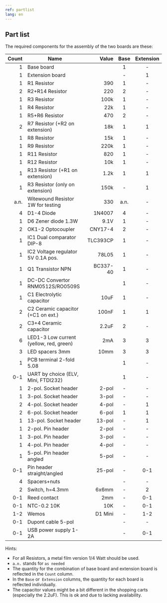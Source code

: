 ```yaml
---
ref: partlist
lang: en
---
```

## Part list

The required components for the assembly of the two boards are these:

| Count | Name                                    | Value    | Base | Extension |
|------:|-----------------------------------------|---------:|:----:|:---------:|
|     1 | Base board                              |          |    1 |         - |
|     1 | Extension board                         |          |    - |         1 |
|     1 | R1 Resistor                             |      390 |    1 |         - |
|     2 | R2+R14 Resistor                         |      220 |    2 |         - |
|     1 | R3 Resistor                             |     100k |    1 |         - |
|     1 | R4 Resistor                             |      22k |    1 |         - |
|     1 | R5+R6 Resistor                          |      470 |    2 |         - |
|     2 | R7 Resistor (+R2 on extension)          |      18k |    1 |         1 |
|     1 | R8 Resistor                             |      15k |    1 |         - |
|     1 | R9 Resistor                             |     220k |    1 |         - |
|     1 | R11 Resistor                            |      820 |    1 |         - |
|     1 | R12 Resistor                            |      10k |    1 |         - |
|     1 | R13 Resistor (+R1 on extension)         |     1.2k |    1 |         1 |
|     1 | R3 Resistor (only on extension)         |     150k |    - |         1 |
|  a.n. | Witewound Resistor 1W for testing       |      330 | a.n. |         - |
|     4 | D1-4 Diode                              |   1N4007 |    4 |         - |
|     1 | D6 Zener diode 1.3W                     |     9.1V |    1 |         - |
|     2 | OK1-2 Optocoupler                       |  CNY17-4 |    2 |         - |
|     1 | IC1 Dual comparator DIP-8               | TLC393CP |    1 |         - |
|     1 | IC2 Voltage regulator 5V 0.1A pos.      |    78L05 |    1 |         - |
|     1 | Q1 Transistor NPN                       | BC337-40 |    1 |         - |
|     1 | DC-DC Convertor RNM0512S/RO0509S        |          |    1 |         - |
|     1 | C1 Electrolytic capacitor               |     10uF |    1 |         - |
|     2 | C2 Ceramic capacitor (+C1 on ext.)      |    100nF |    1 |         1 |
|     2 | C3+4 Ceramic capacitor                  |    2.2uF |    2 |         - |
|     6 | LED1-3 Low current (yellow, red, green) |      2mA |    3 |         3 |
|     3 | LED spacers 3mm                         |     10mm |    3 |         3 |
|     1 | PCB terminal 2-fold 5.08                |          |    1 |         - |
|   0-1 | UART by choice (ELV, Mini, FTDI232)     |          |    1 |         - |
|     1 | 2-pol. Socket header                    |    2-pol |    - |         - |
|     1 | 3-pol. Socket header                    |    3-pol |    - |         - |
|     2 | 4-pol. Socket header                    |    4-pol |    - |         1 |
|     2 | 6-pol. Socket header                    |    6-pol |    1 |         1 |
|     1 | 13-pol. Socket header                   |   13-pol |    - |         1 |
|     1 | 2-pol. Pin header                       |    2-pol |    - |         - |
|     1 | 3-pol. Pin header                       |    3-pol |    - |         - |
|     1 | 4-pol. Pin header                       |    4-pol |    - |         - |
|     1 | 5-pol. Pin header angled                |    5-pol |    - |         - |
|   0-1 | Pin header straight/angled              |   25-pol |    - |       0-1 |
|     4 | Spacers+nuts                            |          |    - |         - |
|     2 | Switch, h=4.3mm                         |    6x6mm |    - |         2 |
|   0-1 | Reed contact                            |      2mm |    - |       0-1 |
|   0-1 | NTC-0.2 10K                             |      10K |    - |       0-1 |
|   1-2 | Wemos                                   |  D1 Mini |    - |       1-2 |
|   0-1 | Dupont cable 5-pol                      |          |    - |         - |
|   0-1 | USB power supply 1-2A                   |          |    - |       0-1 |

Hints:
* For all Resistors, a metal film version 1/4 Watt should be used.
* `a.n.` stands for `as needed`
* The quantity for the combination of base board and extension board is reflected in the `Count` column.
* In the `Base` or` Extension` columns, the quantity for each board is reflected individually.
* The capacitor values might be a bit different in the shopping carts (especially the 2.2uF). This is ok and due to lacking availability.
